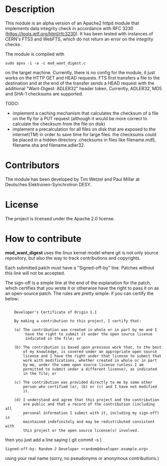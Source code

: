 Description
=================

This module is an alpha version of an Apache2 httpd module that implements data integrity check in accordance with RFC 3230 (https://tools.ietf.org/html/rfc3230).
It has been tested with instances of CERN's FTS3 and WebFTS, which do not return an error on the integrity checks.

The module is compiled with 
```
sudo apxs -i -a -c mod_want_digest.c
```
on the target machine. Currently, there is no config for the module, it just works on the HTTP GET and HEAD requests.
FTS first transfers a file to the destination and at the end of the transfer sends a HEAD request with the additional "Want-Digest: ADLER32" header token.
Currently, ADLER32, MD5 and SHA-1 checksums are supported.

TODO:
- implement a caching mechanism that calculates the checksum of a file on the fly for a PUT request (although it would be more correct to calculate the checksum from the file on disk)
- implement a precalculation for all files on disk that are exposed to the internet(TM) in order to save time for large files. the checksums could be placed in a hidden directory .checksums in files like filename.md5, filename.sha and filename.adler32.

Contributors
================
The module has been developed by Tim Wetzel and Paul Millar at Deutsches Elektronen-Synchrotron DESY.

License
=================
The project is licensed under the Apache 2.0 license.

How to contribute
=================

**mod\_want\_digest** uses the linux kernel model where git is not only source repository,
but also the way to track contributions and copyrights.

Each submitted patch must have a "Signed-off-by" line.  Patches without
this line will not be accepted.

The sign-off is a simple line at the end of the explanation for the
patch, which certifies that you wrote it or otherwise have the right to
pass it on as an open-source patch.  The rules are pretty simple: if you
can certify the below:
```

    Developer's Certificate of Origin 1.1

    By making a contribution to this project, I certify that:

    (a) The contribution was created in whole or in part by me and I
         have the right to submit it under the open source license
         indicated in the file; or

    (b) The contribution is based upon previous work that, to the best
        of my knowledge, is covered under an appropriate open source
        license and I have the right under that license to submit that
        work with modifications, whether created in whole or in part
        by me, under the same open source license (unless I am
        permitted to submit under a different license), as indicated
        in the file; or

    (c) The contribution was provided directly to me by some other
        person who certified (a), (b) or (c) and I have not modified
        it.

    (d) I understand and agree that this project and the contribution
        are public and that a record of the contribution (including all
        personal information I submit with it, including my sign-off) is
        maintained indefinitely and may be redistributed consistent with
        this project or the open source license(s) involved.

```
then you just add a line saying ( git commit -s )

    Signed-off-by: Random J Developer <random@developer.example.org>

using your real name (sorry, no pseudonyms or anonymous contributions.)


